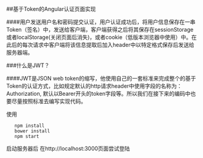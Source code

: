 ##基于Token的Angular认证页面实现

####用户发送用户名和密码提交认证，用户认证成功后，将用户信息保存在一串Token（签名）中，发送给客户端，客户端获得之后将其保存在sessionStorage或者localStorage(关闭页面后消失)，或者cookie（低版本浏览器中使用）中。在此后的每次请求中客户端将该信息提取后加入header中以特定格式保存后发送给服务器端。

###什么是JWT？

####JWT是JSON web token的缩写，他使用自己的一套标准来完成整个的基于Token的认证方式，比如规定默认的http请求header中使用字段的名称为：Authorization, 默认以Bearer开头的token字段等。所以我们在接下来的编码中也要尽量按照标准去编写实现代码。


使用
```
   npm install
   bower install
   npm start 
```   
启动服务器后 在http://localhost:3000页面尝试登陆
